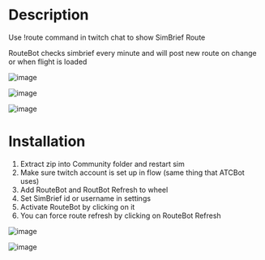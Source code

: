 # Description

Use !route command in twitch chat to show SimBrief Route

RouteBot checks simbrief every minute and will post new route on change or when flight is loaded

![image](https://user-images.githubusercontent.com/52785190/219901579-6c1e4497-2f5c-45c5-ba7b-9d3cd1c370d4.png)

![image](https://user-images.githubusercontent.com/52785190/219902155-b3ff38df-c8c2-441a-b5b9-51faf584a8fb.png)

![image](https://user-images.githubusercontent.com/52785190/219902160-057e72cd-9254-4119-bb20-376d2dde53b0.png)


# Installation 

1. Extract zip into Community folder and restart sim
2. Make sure twitch account is set up in flow (same thing that ATCBot uses)
3. Add RouteBot and RoutBot Refresh to wheel
4. Set SimBrief id or username in settings
5. Activate RouteBot by clicking on it
6. You can force route refresh by clicking on RouteBot Refresh

![image](https://user-images.githubusercontent.com/52785190/219902172-e12d46d2-3e3f-49c3-833e-6b03cee55bc5.png)

![image](https://user-images.githubusercontent.com/52785190/219901535-22c5414b-cdec-4a27-8f13-aaa71cc69d44.png)

